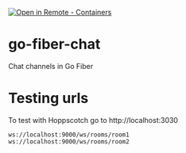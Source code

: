 [![Open in Remote - Containers](https://img.shields.io/static/v1?label=Remote%20-%20Containers&message=Open&color=blue&logo=visualstudiocode)](https://vscode.dev/redirect?url=vscode://ms-vscode-remote.remote-containers/cloneInVolume?url=https://github.com/saul-data/go-fiber-chat)

# go-fiber-chat
Chat channels in Go Fiber

# Testing urls
To test with Hoppscotch go to http://localhost:3030
```
ws://localhost:9000/ws/rooms/room1
ws://localhost:9000/ws/rooms/room2
```
